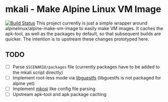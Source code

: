# mkali - Make Alpine Linux VM Image
[![Build Status](https://travis-ci.org/johnp/mkali.svg?branch=master)](https://travis-ci.org/johnp/mkali)
This project currently is just a simple wrapper around alpinelinux/alpine-make-vm-image to easily make VM images. It caches the apk-tool, as well as the packages by default, so that subsequent builds are quicker. The intention is to upstream these changes prototyped here.

## TODO

- [ ] Parse `$SCENARIO/packages` file (currently packages have to be added to the mkali script directly)
- [ ] Implement root-less mode via [libguestfs](https://libguestfs.org)
   (libguestfs is not packaged for alpine yet)
- [ ] Implement [mkosi](https://github.com/systemd/mkosi) like config file parsing
- [ ] Upstream apk-tool and apk package caching
